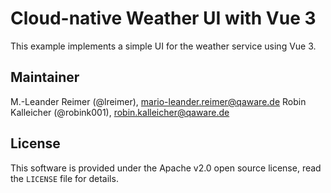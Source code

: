 # Cloud-native Weather UI with Vue 3

This example implements a simple UI for the weather service using Vue 3.

## Maintainer

M.-Leander Reimer (@lreimer), <mario-leander.reimer@qaware.de>
Robin Kalleicher (@robink001), <robin.kalleicher@qaware.de>

## License

This software is provided under the Apache v2.0 open source license, read the `LICENSE`
file for details.
